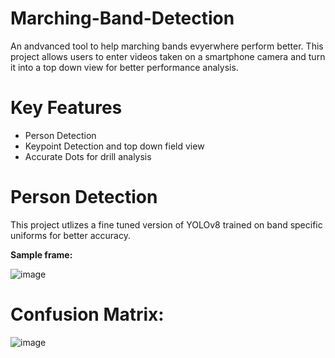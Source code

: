 # Marching-Band-Detection

An andvanced tool to help marching bands evyerwhere perform better. This project allows users to enter videos taken on a smartphone camera and turn it into a top down view for better performance analysis. 

# Key Features

- Person Detection
- Keypoint Detection and top down field view
- Accurate Dots for drill analysis

# Person Detection

This project utlizes a fine tuned version of YOLOv8 trained on band specific uniforms for better accuracy. 

**Sample frame:**

![image](https://github.com/user-attachments/assets/12a738a5-04b4-47a2-ad34-7ad724231a12)

# Confusion Matrix:
![image](https://github.com/user-attachments/assets/87676c82-f47a-4668-86fd-ffae3e35ff94)

